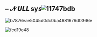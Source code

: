 ##  ⎯ 𝓝 𝙐𝙇𝙇 sy𝘴![11747bdb](https://user-images.githubusercontent.com/115387378/221416176-97cbf0c8-bb7f-427c-a834-fc2a24080999.gif)


![b7876eae5045d0dc0ba4681676d0366e](https://user-images.githubusercontent.com/115387378/221415509-4ae03fdb-aeb1-436c-a727-079e8f24b471.gif)

![fcd19e48](https://user-images.githubusercontent.com/115387378/221416283-dc30c5a2-db38-4e77-a5e8-e86e32dbad7a.gif)
